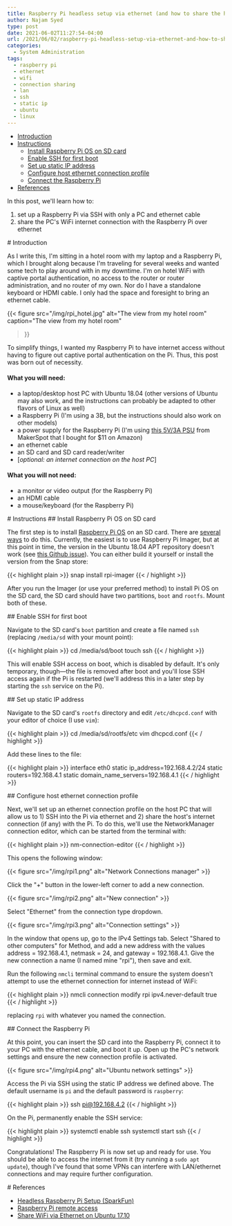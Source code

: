 ```yaml
---
title: Raspberry Pi headless setup via ethernet (and how to share the host PC's internet connection)
author: Najam Syed
type: post
date: 2021-06-02T11:27:54-04:00
url: /2021/06/02/raspberry-pi-headless-setup-via-ethernet-and-how-to-share-the-host-pcs-internet-connection
categories:
  - System Administration
tags:
  - raspberry pi
  - ethernet
  - wifi
  - connection sharing
  - lan
  - ssh
  - static ip
  - ubuntu
  - linux
---
```


* [Introduction](#introduction)
* [Instructions](#instructions)
  - [Install Raspberry Pi OS on SD card](#install-os)
  - [Enable SSH for first boot](#enable-ssh)
  - [Set up static IP address](#static-ip)
  - [Configure host ethernet connection profile](#connection-profile)
  - [Connect the Raspberry Pi](#connect-pi)
* [References](#references)


In this post, we'll learn how to:

1) set up a Raspberry Pi via SSH with only a PC and ethernet cable
2) share the PC's WiFi internet connection with the Raspberry Pi over ethernet

<span id="introduction" />
# Introduction

As I write this, I'm sitting in a hotel room with my laptop and a
Raspberry Pi, which I brought along because I'm traveling for several weeks
and wanted some tech to play around with in my downtime. I'm on hotel WiFi with
captive portal authentication, no access to the router or router
administration, and no router of my own. Nor do I have a standalone keyboard
or HDMI cable. I only had the space and foresight to bring an ethernet cable.

{{< figure
  src="/img/rpi_hotel.jpg" alt="The view from my hotel room"
  caption="The view from my hotel room"
>}}

To simplify things, I wanted my Raspberry Pi to have internet access without
having to figure out captive portal authentication on the Pi. Thus, this post
was born out of necessity.

#### What you **will** need:

- a laptop/desktop host PC with Ubuntu 18.04 (other versions of Ubuntu may
  also work, and the instructions can probably be adapted to other flavors of
  Linux as well)
- a Raspberry Pi (I'm using a 3B, but the instructions should also work on
  other models)
- a power supply for the Raspberry Pi (I'm using [this 5V/3A PSU][1] from
  MakerSpot that I bought for $11 on Amazon)
- an ethernet cable
- an SD card and SD card reader/writer
- [*optional: an internet connection on the host PC*]

#### What you **will not** need:

- a monitor or video output (for the Raspberry Pi)
- an HDMI cable
- a mouse/keyboard (for the Raspberry Pi)

<span id="instructions" />
# Instructions

<span id="install-os" />
## Install Raspberry Pi OS on SD card

The first step is to install [Raspberry Pi OS][2] on an SD card. There are
[several ways][3] to do this. Currently, the easiest is to use Raspberry Pi
Imager, but at this point in time, the version in the Ubuntu 18.04 APT repository
doesn't work (see [this Github issue][4]). You can either build it yourself or
install the version from the Snap store:

{{< highlight plain >}}
snap install rpi-imager
{{< / highlight >}}

After you run the Imager (or use your preferred method) to install Pi OS on
the SD card, the SD card should have two partitions, `boot` and `rootfs`.
Mount both of these.

<span id="enable-ssh" />
## Enable SSH for first boot

Navigate to the SD card's `boot` partition and create a file named `ssh`
(replacing `/media/sd` with your mount point):

{{< highlight plain >}}
cd /media/sd/boot
touch ssh
{{< / highlight >}}

This will enable SSH access on boot, which is disabled by default. It's only
temporary, though&mdash;the file is removed after boot and you'll lose SSH
access again if the Pi is restarted (we'll address this in a later step by
starting the `ssh` service on the Pi).

<span id="static-ip" />
## Set up static IP address

Navigate to the SD card's `rootfs` directory and edit `/etc/dhcpcd.conf` with your
editor of choice (I use `vim`):

{{< highlight plain >}}
cd /media/sd/rootfs/etc
vim dhcpcd.conf
{{< / highlight >}}

Add these lines to the file:

{{< highlight plain >}}
interface eth0
static ip_address=192.168.4.2/24
static routers=192.168.4.1
static domain_name_servers=192.168.4.1
{{< / highlight >}}

<span id="connection-profile" />
## Configure host ethernet connection profile

Next, we'll set up an ethernet connection profile on the host PC that will
allow us to 1) SSH into the Pi via ethernet and 2) share the host's internet
connection (if any) with the Pi. To do this, we'll use the NetworkManager
connection editor, which can be started from the terminal with:

{{< highlight plain >}}
nm-connection-editor
{{< / highlight >}}

This opens the following window:

{{< figure src="/img/rpi1.png" alt="Network Connections manager" >}}

Click the "+" button in the lower-left corner to add a new connection.

{{< figure src="/img/rpi2.png" alt="New connection" >}}

Select "Ethernet" from the connection type dropdown.

{{< figure src="/img/rpi3.png" alt="Connection settings" >}}

In the window that opens up, go to the IPv4 Settings tab. Select "Shared
to other computers" for Method, and add a new address with the values
address = 192.168.4.1, netmask = 24, and gateway = 192.168.4.1. Give the
new connection a name (I named mine "rpi"), then save and exit.

Run the following `nmcli` terminal command to ensure the system doesn't
attempt to use the ethernet connection for internet instead of WiFi:

{{< highlight plain >}}
nmcli connection modify rpi ipv4.never-default true
{{< / highlight >}}

replacing `rpi` with whatever you named the connection.

<span id="connect-pi" />
## Connect the Raspberry Pi

At this point, you can insert the SD card into the Raspberry Pi, connect it
to your PC with the ethernet cable, and boot it up. Open up the PC's network
settings and ensure the new connection profile is activated.

{{< figure src="/img/rpi4.png" alt="Ubuntu network settings" >}}

Access the Pi via SSH using the static IP address we defined above. The default
username is `pi` and the default password is `raspberry`:

{{< highlight plain >}}
ssh pi@192.168.4.2
{{< / highlight >}}

On the Pi, permanently enable the SSH service:

{{< highlight plain >}}
systemctl enable ssh
systemctl start ssh
{{< / highlight >}}

Congratulations! The Raspberry Pi is now set up and ready for use. You should
be able to access the internet from it (try running a `sudo apt update`),
though I've found that some VPNs can interfere with LAN/ethernet connections
and may require further configuration.


<span id="references" />
# References

- [Headless Raspberry Pi Setup (SparkFun)][5]
- [Raspberry Pi remote access][6]
- [Share WiFi via Ethernet on Ubuntu 17.10][7]


[1]: https://www.amazon.com/gp/product/B075XMTQJC/
[2]: https://www.raspberrypi.org/software/operating-systems/#raspberry-pi-os-32-bit
[3]: https://www.raspberrypi.org/documentation/installation/installing-images/
[4]: https://github.com/raspberrypi/rpi-imager/issues/197
[5]: https://learn.sparkfun.com/tutorials/headless-raspberry-pi-setup/ethernet-with-static-ip-address
[6]: https://www.raspberrypi.org/documentation/remote-access/ssh/
[7]: https://www.cesariogarcia.com/?p=611

